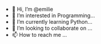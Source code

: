 - 👋 Hi, I’m @emilie
- 👀 I’m interested in Programming...
- 🌱 I’m currently learning Python...
- 💞️ I’m looking to collaborate on ...
- 📫 How to reach me ...

<!---
emiliedie/emiliedie is a ✨ special ✨ repository because its `README.md` (this file) appears on your GitHub profile.
You can click the Preview link to take a look at your changes.
--->
